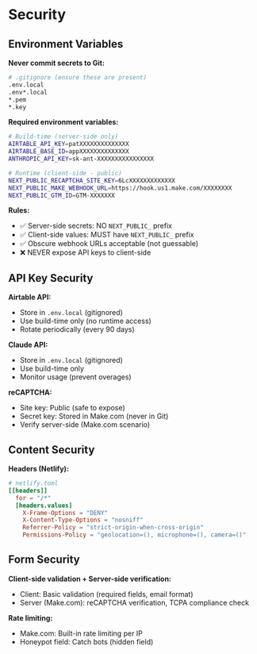 # Security

## Environment Variables

**Never commit secrets to Git:**
```bash
# .gitignore (ensure these are present)
.env.local
.env*.local
*.pem
*.key
```

**Required environment variables:**
```bash
# Build-time (server-side only)
AIRTABLE_API_KEY=patXXXXXXXXXXXXXX
AIRTABLE_BASE_ID=appXXXXXXXXXXXXXX
ANTHROPIC_API_KEY=sk-ant-XXXXXXXXXXXXXXXX

# Runtime (client-side - public)
NEXT_PUBLIC_RECAPTCHA_SITE_KEY=6LcXXXXXXXXXXXXX
NEXT_PUBLIC_MAKE_WEBHOOK_URL=https://hook.us1.make.com/XXXXXXXX
NEXT_PUBLIC_GTM_ID=GTM-XXXXXXX
```

**Rules:**
- ✅ Server-side secrets: NO `NEXT_PUBLIC_` prefix
- ✅ Client-side values: MUST have `NEXT_PUBLIC_` prefix
- ✅ Obscure webhook URLs acceptable (not guessable)
- ❌ NEVER expose API keys to client-side

## API Key Security

**Airtable API:**
- Store in `.env.local` (gitignored)
- Use build-time only (no runtime access)
- Rotate periodically (every 90 days)

**Claude API:**
- Store in `.env.local` (gitignored)
- Use build-time only
- Monitor usage (prevent overages)

**reCAPTCHA:**
- Site key: Public (safe to expose)
- Secret key: Stored in Make.com (never in Git)
- Verify server-side (Make.com scenario)

## Content Security

**Headers (Netlify):**
```toml
# netlify.toml
[[headers]]
  for = "/*"
  [headers.values]
    X-Frame-Options = "DENY"
    X-Content-Type-Options = "nosniff"
    Referrer-Policy = "strict-origin-when-cross-origin"
    Permissions-Policy = "geolocation=(), microphone=(), camera=()"
```

## Form Security

**Client-side validation + Server-side verification:**
- Client: Basic validation (required fields, email format)
- Server (Make.com): reCAPTCHA verification, TCPA compliance check

**Rate limiting:**
- Make.com: Built-in rate limiting per IP
- Honeypot field: Catch bots (hidden field)
